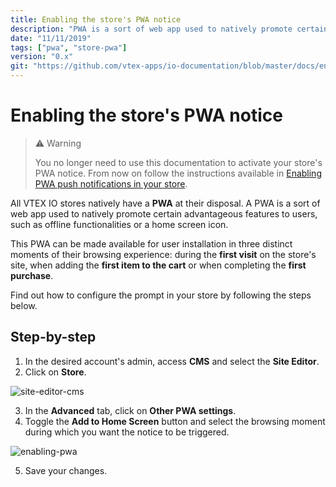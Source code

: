 ```yaml
---
title: Enabling the store's PWA notice
description: "PWA is a sort of web app used to natively promote certain advantageous features to users, such as offline functionalities. This recipe will help you find out how to enable notices that prompt users to install your store's PWA."
date: "11/11/2019"
tags: ["pwa", "store-pwa"]
version: "0.x"
git: "https://github.com/vtex-apps/io-documentation/blob/master/docs/en/Recipes/store/enabling-the-stores-pwa-notice.md"
---
```


# Enabling the store's PWA notice

> ⚠️ Warning
> 
> You no longer need to use this documentation to activate your store's PWA notice. From now on follow the instructions available in [Enabling PWA push notifications in your store](https://help.vtex.com/en/tutorial/enabling-pwa-push-notifications-in-your-store--1be3ZPhbsgZSbE7h5H46pG). 

All VTEX IO stores natively have a **PWA** at their disposal. A PWA is a sort of web app used to natively promote certain advantageous features to users, such as offline functionalities or a home screen icon.

This PWA can be made available for user installation in three distinct moments of their browsing experience: during the **first visit** on the store's site, when adding the **first item to the cart** or when completing the **first purchase**.

Find out how to configure the prompt in your store by following the steps below.

## Step-by-step

1. In the desired account's admin, access **CMS** and select the **Site Editor**. 
2. Click on **Store**.

![site-editor-cms](https://user-images.githubusercontent.com/52087100/68609303-ab5e2980-0493-11ea-99ad-880dffeb8c5d.png)

3. In the **Advanced** tab, click on **Other PWA settings**. 
4. Toggle the **Add to Home Screen** button and select the browsing moment during which you want the notice to be triggered. 

![enabling-pwa](https://user-images.githubusercontent.com/52087100/68609344-c466da80-0493-11ea-9994-52b380985d64.gif)

5. Save your changes.
